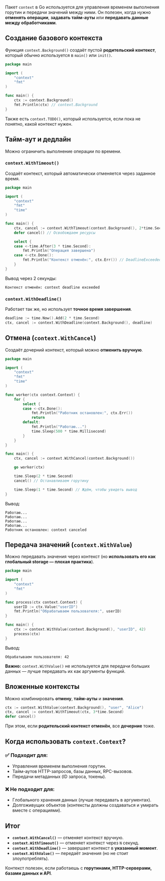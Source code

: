 Пакет `context` в Go используется для управления временем выполнения горутин и передачи значений между ними. Он полезен, когда нужно **отменять операции**, **задавать тайм-ауты** или **передавать данные между обработчиками**.
## Создание базового контекста
Функция `context.Background()` создаёт пустой **родительский контекст**, который обычно используется в `main()` или `init()`.

```go
package main

import (
	"context"
	"fmt"
)

func main() {
	ctx := context.Background()
	fmt.Println(ctx) // context.Background
}
```
Также есть `context.TODO()`, который используется, если пока не понятно, какой контекст нужен.

## Тайм-аут и дедлайн
Можно ограничить выполнение операции по времени.

### `context.WithTimeout()`

Создаёт контекст, который автоматически отменяется через заданное время.
```go
package main

import (
	"context"
	"fmt"
	"time"
)

func main() {
	ctx, cancel := context.WithTimeout(context.Background(), 2*time.Second)
	defer cancel() // Освобождаем ресурсы

	select {
	case <-time.After(3 * time.Second):
		fmt.Println("Операция завершена")
	case <-ctx.Done():
		fmt.Println("Контекст отменён:", ctx.Err()) // DeadlineExceeded
	}
}
```

Вывод через 2 секунды:

```
Контекст отменён: context deadline exceeded
```

### `context.WithDeadline()`

Работает так же, но использует **точное время завершения**.

```go
deadline := time.Now().Add(2 * time.Second)
ctx, cancel := context.WithDeadline(context.Background(), deadline)
```

## Отмена (`context.WithCancel`)
Создаёт дочерний контекст, который можно **отменить вручную**.

```go
package main

import (
	"context"
	"fmt"
	"time"
)

func worker(ctx context.Context) {
	for {
		select {
		case <-ctx.Done():
			fmt.Println("Работник остановлен:", ctx.Err())
			return
		default:
			fmt.Println("Работаю...")
			time.Sleep(500 * time.Millisecond)
		}
	}
}

func main() {
	ctx, cancel := context.WithCancel(context.Background())

	go worker(ctx)

	time.Sleep(2 * time.Second)
	cancel() // Останавливаем горутину

	time.Sleep(1 * time.Second) // Ждём, чтобы увидеть вывод
}
```

Вывод:

```
Работаю...
Работаю...
Работаю...
Работаю...
Работник остановлен: context canceled
```

## Передача значений (`context.WithValue`)
Можно передавать значения через контекст (но **использовать его как глобальный storage — плохая практика**).

```go
package main

import (
	"context"
	"fmt"
)

func process(ctx context.Context) {
	userID := ctx.Value("userID")
	fmt.Println("Обрабатываем пользователя:", userID)
}

func main() {
	ctx := context.WithValue(context.Background(), "userID", 42)
	process(ctx)
}
```

Вывод:
```
Обрабатываем пользователя: 42
```

**Важно:** `context.WithValue()` не используется для передачи больших данных — лучше передавать их как аргументы функций.

## Вложенные контексты
Можно комбинировать **отмену**, **тайм-ауты** и **значения**.

```go
ctx := context.WithValue(context.Background(), "user", "Alice")
ctx, cancel := context.WithTimeout(ctx, 3*time.Second)
defer cancel()
```

При этом, если **родительский контекст отменён**, все **дочерние** тоже.

## Когда использовать `context.Context`?
### ✅ **Подходит для:**
- Управления временем выполнения горутин.
- Тайм-аутов HTTP-запросов, базы данных, RPC-вызовов.
- Передачи метаданных (ID запроса, токены).
### ❌ **Не подходит для:**
- Глобального хранения данных (лучше передавать в аргументах).
- Долгоживущих объектов (контексты должны создаваться и умирать вместе с операциями).
## Итог
- **`context.WithCancel()`** — отменяет контекст вручную.
- **`context.WithTimeout()`** — отменяет контекст через `N` секунд.
- **`context.WithDeadline()`** — завершает контекст в **указанный момент**.
- **`context.WithValue()`** — передаёт значения (но не стоит злоупотреблять).

Контекст полезен, если работаешь с **горутинами, HTTP-серверами, базами данных и API**.